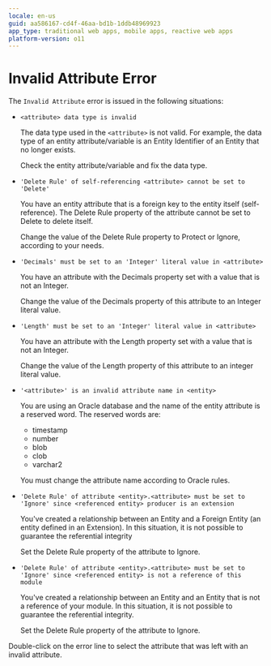 ```yaml
---
locale: en-us
guid: aa586167-cd4f-46aa-bd1b-1ddb48969923
app_type: traditional web apps, mobile apps, reactive web apps
platform-version: o11
---
```


# Invalid Attribute Error

The `Invalid Attribute` error is issued in the following situations:

* `<attribute> data type is invalid`
  
    The data type used in the `<attribute>` is not valid. For example, the data type of an entity attribute/variable is an Entity Identifier of an Entity that no longer exists.

    Check the entity attribute/variable and fix the data type.

* `'Delete Rule' of self-referencing <attribute> cannot be set to 'Delete'`
  
    You have an entity attribute that is a foreign key to the entity itself (self-reference). The Delete Rule property of the attribute cannot be set to Delete to delete itself.

    Change the value of the Delete Rule property to Protect or Ignore, according to your needs.

* `'Decimals' must be set to an 'Integer' literal value in <attribute>`
  
    You have an attribute with the Decimals property set with a value that is not an Integer.

    Change the value of the Decimals property of this attribute to an Integer literal value.

* `'Length' must be set to an 'Integer' literal value in <attribute>`
  
    You have an attribute with the Length property set with a value that is not an Integer.

    Change the value of the Length property of this attribute to an integer literal value.

* `'<attribute>' is an invalid attribute name in <entity>`
  
    You are using an Oracle database and the name of the entity attribute is a reserved word. 
    The reserved words are: 
    
    * timestamp
    * number
    * blob
    * clob
    * varchar2

    You must change the attribute name according to Oracle rules.

* `'Delete Rule' of attribute <entity>.<attribute> must be set to 'Ignore' since <referenced entity> producer is an extension`
  
    You've created a relationship between an Entity and a Foreign Entity (an entity defined in an Extension). In this situation, it is not possible to guarantee the referential integrity
    
    Set the Delete Rule property of the attribute to Ignore.

* `'Delete Rule' of attribute <entity>.<attribute> must be set to 'Ignore' since <referenced entity> is not a reference of this module`
  
    You've created a relationship between an Entity and an Entity that is not a reference of your module. In this situation, it is not possible to guarantee the referential integrity.
    
    Set the Delete Rule property of the attribute to Ignore.

Double-click on the error line to select the attribute that was left with an invalid attribute.
